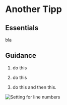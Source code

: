 # Another Tipp

## Essentials
bla

## Guidance
1. do this
2. do this 

3. do this
and then this.

![Setting for line numbers](PasteJsonAsClasses/images/json.png)